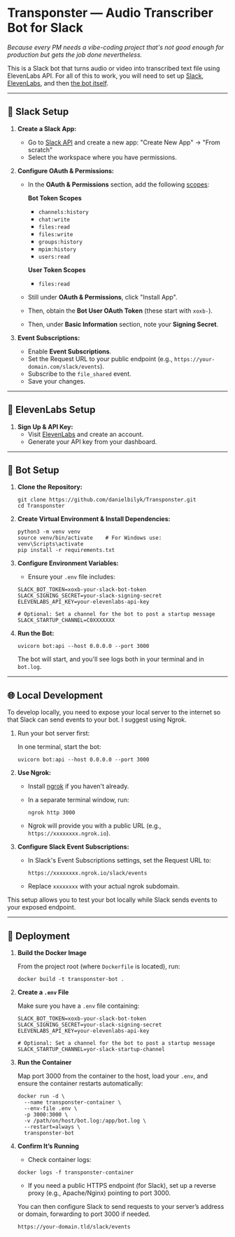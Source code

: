 # Transponster — Audio Transcriber Bot for Slack

_Because every PM needs a vibe-coding project that's not good enough for production but gets the job done nevertheless._

This is a Slack bot that turns audio or video into transcribed text file using ElevenLabs API. For all of this to work, you will need to set up [Slack](https://github.com/danielbilyk/Transponster/blob/main/README.md#-slack-setup), [ElevenLabs](https://github.com/danielbilyk/Transponster/blob/main/README.md#-elevenlabs-setup), and then [the bot itself](https://github.com/danielbilyk/Transponster/blob/main/README.md#-bot-setup).

---

## 🧵 Slack Setup

1. **Create a Slack App:**
   - Go to [Slack API](https://api.slack.com/apps) and create a new app: "Create New App" → "From scratch"
   - Select the workspace where you have permissions.

2. **Configure OAuth & Permissions:**
   - In the **OAuth & Permissions** section, add the following [scopes](https://api.slack.com/scopes):

     **Bot Token Scopes**  
     - `channels:history`  
     - `chat:write`
     - `files:read`
     - `files:write`
     - `groups:history`
     - `mpim:history`
     - `users:read`

     **User Token Scopes**
     - `files:read`

   - Still under **OAuth & Permissions**, click "Install App".
   - Then, obtain the **Bot User OAuth Token** (these start with `xoxb-`).
   - Then, under **Basic Information** section, note your **Signing Secret**.

3. **Event Subscriptions:**
   - Enable **Event Subscriptions**.
   - Set the Request URL to your public endpoint (e.g., `https://your-domain.com/slack/events`).
   - Subscribe to the `file_shared` event.
   - Save your changes.

---

## 🧬 ElevenLabs Setup

1. **Sign Up & API Key:**
   - Visit [ElevenLabs](https://elevenlabs.io) and create an account.
   - Generate your API key from your dashboard.

---

## 🤖 Bot Setup

1. **Clone the Repository:**

   ```
   git clone https://github.com/danielbilyk/Transponster.git
   cd Transponster
   ```

2. **Create Virtual Environment & Install Dependencies:**

   ```
   python3 -m venv venv
   source venv/bin/activate    # For Windows use: venv\Scripts\activate
   pip install -r requirements.txt
   ```

3. **Configure Environment Variables:**
   - Ensure your `.env` file includes:
   ```
   SLACK_BOT_TOKEN=xoxb-your-slack-bot-token
   SLACK_SIGNING_SECRET=your-slack-signing-secret
   ELEVENLABS_API_KEY=your-elevenlabs-api-key

   # Optional: Set a channel for the bot to post a startup message
   SLACK_STARTUP_CHANNEL=C0XXXXXXX
   ```

4. **Run the Bot:**

   ```
   uvicorn bot:api --host 0.0.0.0 --port 3000
   ```

   The bot will start, and you'll see logs both in your terminal and in `bot.log`.

---

## 🌐 Local Development

To develop locally, you need to expose your local server to the internet so that Slack can send events to your bot. I suggest using Ngrok.

1. Run your bot server first:
   
   In one terminal, start the bot:
   ```
   uvicorn bot:api --host 0.0.0.0 --port 3000
   ```

2. **Use Ngrok:**
   - Install [ngrok](https://ngrok.com/) if you haven't already.
   - In a separate terminal window, run:
   
     ```
     ngrok http 3000
     ```
     
   - Ngrok will provide you with a public URL (e.g., `https://xxxxxxxx.ngrok.io`).

3. **Configure Slack Event Subscriptions:**
   - In Slack's Event Subscriptions settings, set the Request URL to:
     
     ```
     https://xxxxxxxx.ngrok.io/slack/events
     ```
     
   - Replace `xxxxxxxx` with your actual ngrok subdomain.
   
This setup allows you to test your bot locally while Slack sends events to your exposed endpoint.

---

## 🐳 Deployment

1. **Build the Docker Image**  
   
   From the project root (where `Dockerfile` is located), run:
   ```
   docker build -t transponster-bot .
   ```

2. **Create a `.env` File**
   
   Make sure you have a `.env` file containing:
   ```
   SLACK_BOT_TOKEN=xoxb-your-slack-bot-token
   SLACK_SIGNING_SECRET=your-slack-signing-secret
   ELEVENLABS_API_KEY=your-elevenlabs-api-key

   # Optional: Set a channel for the bot to post a startup message
   SLACK_STARTUP_CHANNEL=yor-slack-startup-channel
   ```

3. **Run the Container**
   
   Map port 3000 from the container to the host, load your `.env`, and ensure the container restarts automatically:
   ```
   docker run -d \
     --name transponster-container \
     --env-file .env \
     -p 3000:3000 \
     -v /path/on/host/bot.log:/app/bot.log \
     --restart=always \
     transponster-bot
   ```

4. **Confirm It’s Running**
   - Check container logs:
   ```
   docker logs -f transponster-container
   ```
   - If you need a public HTTPS endpoint (for Slack), set up a reverse proxy (e.g., Apache/Nginx) pointing to port 3000.

   You can then configure Slack to send requests to your server’s address or domain, forwarding to port 3000 if needed.
   ```
   https://your-domain.tld/slack/events
   ```